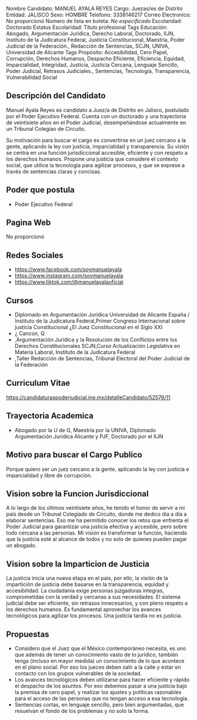 Nombre Candidato: MANUEL AYALA REYES
Cargo: Juezas/es de Distrito
Entidad: JALISCO
Sexo: HOMBRE
Telefono: 3338146217
Correo Electronico: No proporcionó
Numero de lista en boleta: *No especificado*
Escolaridad: Doctorado
Estatus Escolaridad: Título profesional
Tags Educación: Abogado, Argumentación Jurídica, Derecho Laboral, Doctorado, IIJN, Instituto de la Judicatura Federal, Justicia Constitucional, Maestría, Poder Judicial de la Federación., Redacción de Sentencias, SCJN, UNIVA, Universidad de Alicante
Tags Propósito: Accesibilidad, Cero Papel, Corrupción, Derechos Humanos, Despacho Eficiente, Eficiencia, Equidad, Imparcialidad, Integridad, Justicia, Justicia Cercana, Lenguaje Sencillo, Poder Judicial, Retrasos Judiciales., Sentencias, Tecnología, Transparencia, Vulnerabilidad Social


## Descripción del Candidato 

Manuel Ayala Reyes es candidato a Juez/a de Distrito en Jalisco, postulado por el Poder Ejecutivo Federal. Cuenta con un doctorado y una trayectoria de veintisiete años en el Poder Judicial, desempeñándose actualmente en un Tribunal Colegiao de Circuito.

Su motivación para buscar el cargo es convertirse en un juez cercano a la gente, aplicando la ley con justicia, imparcialidad y transparencia. Su visión se centra en una función jurisdiccional accesible, eficiente y con respeto a los derechos humanos. Propone una justicia que considere el contexto social, que utilice la tecnología para agilizar procesos, y que se exprese a través de sentencias claras y concisas.


## Poder que postula

- Poder Ejecutivo Federal


## Pagina Web

No proporcionó


## Redes Sociales

- https://www.facebook.com/soymanuelayala
- https://www.instagram.com/soymanuelayala
- https://www.tiktok.com/@manuelayalaoficial


## Cursos

- Diplomado en Argumentación Jurídica	Universidad de Alicante España / Instituto de la Judicatura Federal,Primer Congreso Internacional sobre justicia Constitucional ¿El Juez Constitucional en el Siglo XXI
- ¿ Cancún, Q
- ,Argumentación Jurídica y la Resolución de los Conflictos entre los Derechos Constitucionales SCJN,Curso Actualización Legislativa en Materia Laboral, Instituto de la Judicatura Federal
- ,Taller Redacción de Sentencias, Tribunal Electoral del Poder Judicial de la Federación


## Curriculum Vitae

https://candidaturaspoderjudicial.ine.mx/detalleCandidato/52576/11


## Trayectoria Academica

- Abogado por la U de G, Maestría por la UNIVA, Diplomado Argumentación Jurídica Alicante y PJF, Doctorado por el IIJN


## Motivo para buscar el Cargo Publico

Porque quiero ser un juez cercano a la gente, aplicando la ley con justicia e imparcialidad y libre de corrupción.


## Vision sobre la Funcion Jurisdiccional

A lo largo de los últimos veintisiete años, he tenido el honor de servir a mi país desde un Tribunal Colegiado de Circuito, donde me dedico día a día a elaborar sentencias. Eso me ha permitido conocer los retos que enfrenta el Poder Judicial para garantizar una justicia efectiva y accesible, pero sobre todo cercana a las personas. Mi visión es transformar la función, haciendo que la justicia esté al alcance de todos y no solo de quienes pueden pagar un abogado.


## Vision sobre la Imparticion de Justicia

La justicia inicia una nueva etapa en el país, por ello, la visión de la impartición de justicia debe basarse en la transparencia, equidad y accesibilidad. La ciudadanía exige personas juzgadoras íntegras, comprometidas con la verdad y cercanas a sus necesidades. El sistema judicial debe ser eficiente, sin retrasos innecesarios, y con pleno respeto a los derechos humanos. Es fundamental aprovechar los avances tecnológicos para agilizar los procesos. Una justicia tardía no es justicia.


## Propuestas

- Considero que el Juez que el México contemporáneo necesita, es uno que además de tener un conocimiento vasto de lo jurídico, también tenga (incluso en mayor medida) un conocimiento de lo que acontece en el plano social. Por eso los jueces deben salir a la calle y estar en contacto con los grupos vulnerables de la sociedad.
- Los avances tecnológicos deben utilizarse para hacer eficiente y rápido el despacho de los asuntos. Por eso debemos pasar a una justicia bajo la premisa de cero papel, y realizar los ajustes y políticas razonables para el acceso de las personas que no tengan acceso a esa tecnología.
- Sentencias cortas, en lenguaje sencillo, pero bien argumentadas, que resuelvan el fondo de los problemas y no solo la forma.

